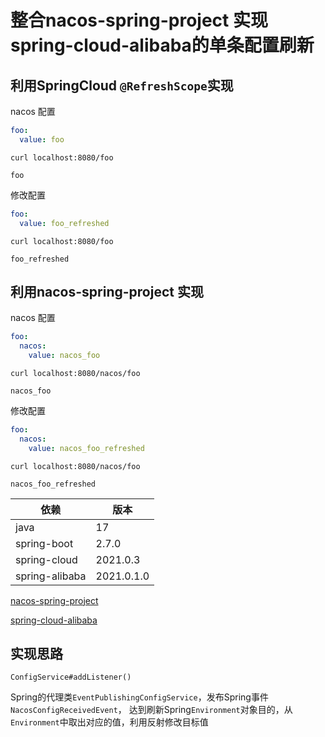 # 整合nacos-spring-project 实现 spring-cloud-alibaba的单条配置刷新

## 利用SpringCloud `@RefreshScope`实现
nacos 配置

```yaml
foo:
  value: foo
```

```
curl localhost:8080/foo

foo
```

修改配置

```yaml
foo:
  value: foo_refreshed
```

```
curl localhost:8080/foo

foo_refreshed
```

## 利用nacos-spring-project 实现
nacos 配置
```yaml
foo:
  nacos:
    value: nacos_foo
```

```
curl localhost:8080/nacos/foo

nacos_foo
```

修改配置

```yaml
foo:
  nacos:
    value: nacos_foo_refreshed
```

```
curl localhost:8080/nacos/foo

nacos_foo_refreshed
```

| 依赖 |  版本  |
|----|----|
|java|17|
|spring-boot |2.7.0  |
|spring-cloud  |2021.0.3 |
|spring-alibaba |2021.0.1.0 |

[nacos-spring-project](https://github.com/nacos-group/nacos-spring-project)

[spring-cloud-alibaba](https://github.com/alibaba/spring-cloud-alibaba)

## 实现思路

`ConfigService#addListener()`

Spring的代理类`EventPublishingConfigService`，发布Spring事件`NacosConfigReceivedEvent`，
达到刷新Spring`Environment`对象目的，从`Environment`中取出对应的值，利用反射修改目标值
